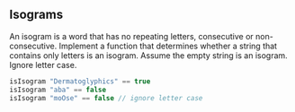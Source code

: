 ## Isograms

An isogram is a word that has no repeating letters, consecutive or non-consecutive. Implement a function that determines whether a string that contains only letters is an isogram. Assume the empty string is an isogram. Ignore letter case.
````javascript
isIsogram "Dermatoglyphics" == true
isIsogram "aba" == false
isIsogram "moOse" == false // ignore letter case
